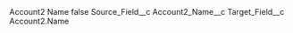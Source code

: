 <?xml version="1.0" encoding="UTF-8"?>
<CustomMetadata xmlns="http://soap.sforce.com/2006/04/metadata" xmlns:xsi="http://www.w3.org/2001/XMLSchema-instance" xmlns:xsd="http://www.w3.org/2001/XMLSchema">
    <label>Account2 Name</label>
    <protected>false</protected>
    <values>
        <field>Source_Field__c</field>
        <value xsi:type="xsd:string">Account2_Name__c</value>
    </values>
    <values>
        <field>Target_Field__c</field>
        <value xsi:type="xsd:string">Account2.Name</value>
    </values>
</CustomMetadata>
